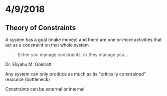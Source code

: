# 4/9/2018

## Theory of Constraints

A system has a goal (make money) and there are one or more activities that
act as a constraint on that whole system

> Either you manage constraints, or they manage you...

Dr. Eliyahu M. Goldratt

Any system can only produce as much as its "critically constrained" resource
(bottleneck)

Constraints can be external or internal


